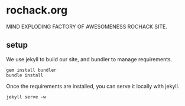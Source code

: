 # rochack.org

MIND EXPLODING FACTORY OF AWESOMENESS ROCHACK SITE.

## setup

We use jekyll to build our site, and bundler to manage requirements.

    gem install bundler
    bundle install
  
Once the requirements are installed, you can serve it locally with jekyll.

    jekyll serve -w
